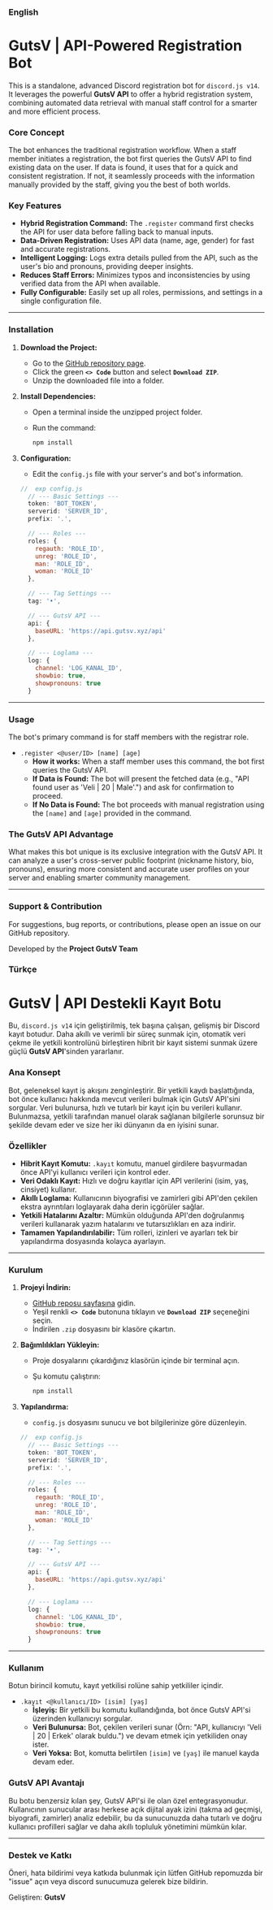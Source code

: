 ### **English**

# GutsV | API-Powered Registration Bot

This is a standalone, advanced Discord registration bot for `discord.js v14`. It leverages the powerful **GutsV API** to offer a hybrid registration system, combining automated data retrieval with manual staff control for a smarter and more efficient process.

### Core Concept

The bot enhances the traditional registration workflow. When a staff member initiates a registration, the bot first queries the GutsV API to find existing data on the user. If data is found, it uses that for a quick and consistent registration. If not, it seamlessly proceeds with the information manually provided by the staff, giving you the best of both worlds.

### Key Features

  * **Hybrid Registration Command:** The `.register` command first checks the API for user data before falling back to manual inputs.
  * **Data-Driven Registration:** Uses API data (name, age, gender) for fast and accurate registrations.
  * **Intelligent Logging:** Logs extra details pulled from the API, such as the user's bio and pronouns, providing deeper insights.
  * **Reduces Staff Errors:** Minimizes typos and inconsistencies by using verified data from the API when available.
  * **Fully Configurable:** Easily set up all roles, permissions, and settings in a single configuration file.

-----

### Installation

1.  **Download the Project:**

      * Go to the [GitHub repository page](https://www.google.com/search?q=https://github.com/GutsV-Team/GutsV-Register-Bot).
      * Click the green **`<> Code`** button and select **`Download ZIP`**.
      * Unzip the downloaded file into a folder.

2.  **Install Dependencies:**

      * Open a terminal inside the unzipped project folder.
      * Run the command:

        ```sh
        npm install
        ```

3.  **Configuration:**

      * Edit the `config.js` file with your server's and bot's information.

    <!-- end list -->

    ```javascript
    //  exp config.js
      // --- Basic Settings ---
      token: 'BOT_TOKEN',
      serverid: 'SERVER_ID',
      prefix: '.',

      // --- Roles ---
      roles: {
        regauth: 'ROLE_ID',
        unreg: 'ROLE_ID',
        man: 'ROLE_ID',
        woman: 'ROLE_ID'
      },

      // --- Tag Settings ---
      tag: '•',

      // --- GutsV API ---
      api: {
        baseURL: 'https://api.gutsv.xyz/api'
      },

      // --- Loglama ---
      log: {
        channel: 'LOG_KANAL_ID',
        showbio: true,
        showpronouns: true
      }
    ```

-----

### Usage

The bot's primary command is for staff members with the registrar role.

  * `.register <@user/ID> [name] [age]`
      * **How it works:** When a staff member uses this command, the bot first queries the GutsV API.
      * **If Data is Found:** The bot will present the fetched data (e.g., "API found user as 'Veli | 20 | Male'.") and ask for confirmation to proceed.
      * **If No Data is Found:** The bot proceeds with manual registration using the `[name]` and `[age]` provided in the command.

### The GutsV API Advantage

What makes this bot unique is its exclusive integration with the GutsV API. It can analyze a user's cross-server public footprint (nickname history, bio, pronouns), ensuring more consistent and accurate user profiles on your server and enabling smarter community management.

-----

### Support & Contribution

For suggestions, bug reports, or contributions, please open an issue on our GitHub repository.

Developed by the **Project GutsV Team**


### **Türkçe**

# GutsV | API Destekli Kayıt Botu

Bu, `discord.js v14` için geliştirilmiş, tek başına çalışan, gelişmiş bir Discord kayıt botudur. Daha akıllı ve verimli bir süreç sunmak için, otomatik veri çekme ile yetkili kontrolünü birleştiren hibrit bir kayıt sistemi sunmak üzere güçlü **GutsV API**'sinden yararlanır.

### Ana Konsept

Bot, geleneksel kayıt iş akışını zenginleştirir. Bir yetkili kaydı başlattığında, bot önce kullanıcı hakkında mevcut verileri bulmak için GutsV API'sini sorgular. Veri bulunursa, hızlı ve tutarlı bir kayıt için bu verileri kullanır. Bulunmazsa, yetkili tarafından manuel olarak sağlanan bilgilerle sorunsuz bir şekilde devam eder ve size her iki dünyanın da en iyisini sunar.

### Özellikler

  * **Hibrit Kayıt Komutu:** `.kayıt` komutu, manuel girdilere başvurmadan önce API'yi kullanıcı verileri için kontrol eder.
  * **Veri Odaklı Kayıt:** Hızlı ve doğru kayıtlar için API verilerini (isim, yaş, cinsiyet) kullanır.
  * **Akıllı Loglama:** Kullanıcının biyografisi ve zamirleri gibi API'den çekilen ekstra ayrıntıları loglayarak daha derin içgörüler sağlar.
  * **Yetkili Hatalarını Azaltır:** Mümkün olduğunda API'den doğrulanmış verileri kullanarak yazım hatalarını ve tutarsızlıkları en aza indirir.
  * **Tamamen Yapılandırılabilir:** Tüm rolleri, izinleri ve ayarları tek bir yapılandırma dosyasında kolayca ayarlayın.

-----

### Kurulum

1.  **Projeyi İndirin:**

      * [GitHub reposu sayfasına](https://www.google.com/search?q=https://github.com/GutsV-Team/GutsV-Register-Bot) gidin.
      * Yeşil renkli **`<> Code`** butonuna tıklayın ve **`Download ZIP`** seçeneğini seçin.
      * İndirilen `.zip` dosyasını bir klasöre çıkartın.

2.  **Bağımlılıkları Yükleyin:**

      * Proje dosyalarını çıkardığınız klasörün içinde bir terminal açın.
      * Şu komutu çalıştırın:

        ```sh
        npm install
        ```

3.  **Yapılandırma:**

      * `config.js` dosyasını sunucu ve bot bilgilerinize göre düzenleyin.

    <!-- end list -->

    ```javascript
    //  exp config.js
      // --- Basic Settings ---
      token: 'BOT_TOKEN',
      serverid: 'SERVER_ID',
      prefix: '.',

      // --- Roles ---
      roles: {
        regauth: 'ROLE_ID',
        unreg: 'ROLE_ID',
        man: 'ROLE_ID',
        woman: 'ROLE_ID'
      },

      // --- Tag Settings ---
      tag: '•',

      // --- GutsV API ---
      api: {
        baseURL: 'https://api.gutsv.xyz/api'
      },

      // --- Loglama ---
      log: {
        channel: 'LOG_KANAL_ID',
        showbio: true,
        showpronouns: true
      }
    ```

-----

### Kullanım

Botun birincil komutu, kayıt yetkilisi rolüne sahip yetkililer içindir.

  * `.kayıt <@kullanıcı/ID> [isim] [yaş]`
      * **İşleyiş:** Bir yetkili bu komutu kullandığında, bot önce GutsV API'si üzerinden kullanıcıyı sorgular.
      * **Veri Bulunursa:** Bot, çekilen verileri sunar (Örn: "API, kullanıcıyı 'Veli | 20 | Erkek' olarak buldu.") ve devam etmek için yetkiliden onay ister.
      * **Veri Yoksa:** Bot, komutta belirtilen `[isim]` ve `[yaş]` ile manuel kayda devam eder.

### GutsV API Avantajı

Bu botu benzersiz kılan şey, GutsV API'si ile olan özel entegrasyonudur. Kullanıcının sunucular arası herkese açık dijital ayak izini (takma ad geçmişi, biyografi, zamirler) analiz edebilir, bu da sunucunuzda daha tutarlı ve doğru kullanıcı profilleri sağlar ve daha akıllı topluluk yönetimini mümkün kılar.

-----

### Destek ve Katkı

Öneri, hata bildirimi veya katkıda bulunmak için lütfen GitHub repomuzda bir "issue" açın veya discord sunucumuza gelerek bize bildirin.

Geliştiren: **GutsV**
